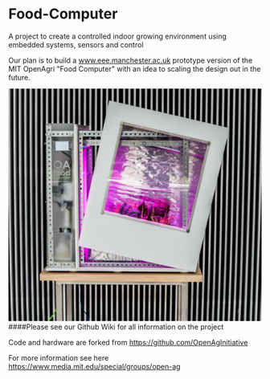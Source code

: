 # Food-Computer
A project to create a controlled indoor growing environment using embedded systems, sensors and control

Our plan is to build a www.eee.manchester.ac.uk  prototype version of the MIT OpenAgri "Food Computer" with an idea to scaling the design out in the future. 

![alt tag](https://github.com/EEEManchester/Food-Computer/blob/master/Photos/Food%20Computer%20Finished%20Product%20Photo.jpg)
####Please see our Github Wiki for all information on the project

Code and hardware are forked from https://github.com/OpenAgInitiative

For more information see here
https://www.media.mit.edu/special/groups/open-ag



